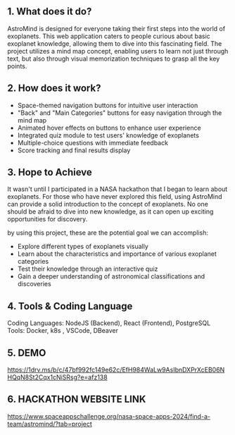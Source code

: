 ## 1. What does it do?
AstroMind is designed for everyone taking their first steps into the world of exoplanets. This web application caters to people curious about basic exoplanet knowledge, allowing them to dive into this fascinating field. The project utilizes a mind map concept, enabling users to learn not just through text, but also through visual memorization techniques to grasp all the key points.


## 2. How does it work?

- Space-themed navigation buttons for intuitive user interaction
- "Back" and "Main Categories" buttons for easy navigation through the mind map
- Animated hover effects on buttons to enhance user experience
- Integrated quiz module to test users' knowledge of exoplanets
- Multiple-choice questions with immediate feedback
- Score tracking and final results display



## 3. Hope to Achieve


It wasn't until I participated in a NASA hackathon that I began to learn about exoplanets. For those who have never explored this field, using AstroMind can provide a solid introduction to the concept of exoplanets. No one should be afraid to dive into new knowledge, as it can open up exciting opportunities for discovery.

by using this project, these are the potential goal we can accomplish:
- Explore different types of exoplanets visually
- Learn about the characteristics and importance of various exoplanet categories
- Test their knowledge through an interactive quiz
- Gain a deeper understanding of astronomical classifications and discoveries


## 4. Tools & Coding Language

Coding Languages: NodeJS (Backend), React (Frontend), PostgreSQL
Tools: Docker, k8s , VSCode, DBeaver


## 5. DEMO
https://1drv.ms/b/c/47bf992fc149e62c/EfH984WaLw9AsIbnDXPrXcEB06NHQqN8St2Cqx1cNiSRsg?e=afz138

## 6. HACKATHON WEBSITE LINK
https://www.spaceappschallenge.org/nasa-space-apps-2024/find-a-team/astromind/?tab=project

